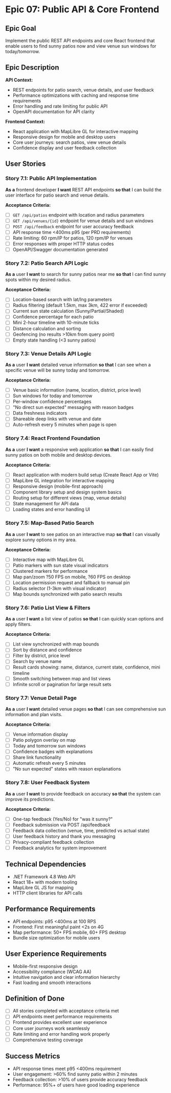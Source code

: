 # Epic 07: Public API & Core Frontend

## Epic Goal
Implement the public REST API endpoints and core React frontend that enable users to find sunny patios now and view venue sun windows for today/tomorrow.

## Epic Description

**API Context:**
- REST endpoints for patio search, venue details, and user feedback
- Performance optimizations with caching and response time requirements
- Error handling and rate limiting for public API
- OpenAPI documentation for API clarity

**Frontend Context:**
- React application with MapLibre GL for interactive mapping
- Responsive design for mobile and desktop users
- Core user journeys: search patios, view venue details
- Confidence display and user feedback collection

## User Stories

### Story 7.1: Public API Implementation
**As a** frontend developer **I want** REST API endpoints **so that** I can build the user interface for patio search and venue details.

**Acceptance Criteria:**
- [ ] `GET /api/patios` endpoint with location and radius parameters
- [ ] `GET /api/venues/{id}` endpoint for venue details and sun windows
- [ ] `POST /api/feedback` endpoint for user accuracy feedback
- [ ] API response time <400ms p95 (per PRD requirements)
- [ ] Rate limiting: 60 rpm/IP for patios, 120 rpm/IP for venues
- [ ] Error responses with proper HTTP status codes
- [ ] OpenAPI/Swagger documentation generated

### Story 7.2: Patio Search API Logic
**As a** user **I want** to search for sunny patios near me **so that** I can find sunny spots within my desired radius.

**Acceptance Criteria:**
- [ ] Location-based search with lat/lng parameters
- [ ] Radius filtering (default 1.5km, max 3km, 422 error if exceeded)
- [ ] Current sun state calculation (Sunny/Partial/Shaded)
- [ ] Confidence percentage for each patio
- [ ] Mini 2-hour timeline with 10-minute ticks
- [ ] Distance calculation and sorting
- [ ] Geofencing (no results >10km from query point)
- [ ] Empty state handling (<3 sunny patios)

### Story 7.3: Venue Details API Logic
**As a** user **I want** detailed venue information **so that** I can see when a specific venue will be sunny today and tomorrow.

**Acceptance Criteria:**
- [ ] Venue basic information (name, location, district, price level)
- [ ] Sun windows for today and tomorrow
- [ ] Per-window confidence percentages
- [ ] "No direct sun expected" messaging with reason badges
- [ ] Data freshness indicators
- [ ] Shareable deep links with venue and date
- [ ] Auto-refresh every 5 minutes when page is open

### Story 7.4: React Frontend Foundation
**As a** user **I want** a responsive web application **so that** I can easily find sunny patios on both mobile and desktop devices.

**Acceptance Criteria:**
- [ ] React application with modern build setup (Create React App or Vite)
- [ ] MapLibre GL integration for interactive mapping
- [ ] Responsive design (mobile-first approach)
- [ ] Component library setup and design system basics
- [ ] Routing setup for different views (map, venue details)
- [ ] State management for API data
- [ ] Loading states and error handling UI

### Story 7.5: Map-Based Patio Search
**As a** user **I want** to see patios on an interactive map **so that** I can visually explore sunny options in my area.

**Acceptance Criteria:**
- [ ] Interactive map with MapLibre GL
- [ ] Patio markers with sun state visual indicators
- [ ] Clustered markers for performance
- [ ] Map pan/zoom ?50 FPS on mobile, ?60 FPS on desktop
- [ ] Location permission request and fallback to manual pin
- [ ] Radius selector (1-3km with visual indicator)
- [ ] Map bounds synchronized with patio search results

### Story 7.6: Patio List View & Filters
**As a** user **I want** a list view of patios **so that** I can quickly scan options and apply filters.

**Acceptance Criteria:**
- [ ] List view synchronized with map bounds
- [ ] Sort by distance and confidence
- [ ] Filter by district, price level
- [ ] Search by venue name
- [ ] Result cards showing: name, distance, current state, confidence, mini timeline
- [ ] Smooth switching between map and list views
- [ ] Infinite scroll or pagination for large result sets

### Story 7.7: Venue Detail Page
**As a** user **I want** detailed venue pages **so that** I can see comprehensive sun information and plan visits.

**Acceptance Criteria:**
- [ ] Venue information display
- [ ] Patio polygon overlay on map
- [ ] Today and tomorrow sun windows
- [ ] Confidence badges with explanations
- [ ] Share link functionality
- [ ] Automatic refresh every 5 minutes
- [ ] "No sun expected" states with reason explanations

### Story 7.8: User Feedback System
**As a** user **I want** to provide feedback on accuracy **so that** the system can improve its predictions.

**Acceptance Criteria:**
- [ ] One-tap feedback (Yes/No) for "was it sunny?"
- [ ] Feedback submission via POST /api/feedback
- [ ] Feedback data collection (venue, time, predicted vs actual state)
- [ ] User feedback history and thank you messaging
- [ ] Privacy-compliant feedback collection
- [ ] Feedback analytics for system improvement

## Technical Dependencies
- .NET Framework 4.8 Web API
- React 18+ with modern tooling
- MapLibre GL JS for mapping
- HTTP client libraries for API calls

## Performance Requirements
- API endpoints: p95 <400ms at 100 RPS
- Frontend: First meaningful paint <2s on 4G
- Map performance: 50+ FPS mobile, 60+ FPS desktop
- Bundle size optimization for mobile users

## User Experience Requirements
- Mobile-first responsive design
- Accessibility compliance (WCAG AA)
- Intuitive navigation and clear information hierarchy
- Fast loading and smooth interactions

## Definition of Done
- [ ] All stories completed with acceptance criteria met
- [ ] API endpoints meet performance requirements
- [ ] Frontend provides excellent user experience
- [ ] Core user journeys work seamlessly
- [ ] Rate limiting and error handling work properly
- [ ] Comprehensive testing coverage

## Success Metrics
- API response times meet p95 <400ms requirement
- User engagement: >60% find sunny patio within 2 minutes
- Feedback collection: >10% of users provide accuracy feedback
- Performance: 95%+ of users have good loading experience
